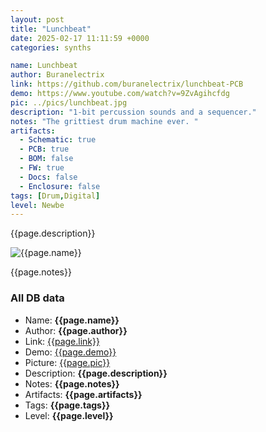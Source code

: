 ```yaml
---
layout: post
title: "Lunchbeat"
date: 2025-02-17 11:11:59 +0000
categories: synths

name: Lunchbeat
author: Buranelectrix
link: https://github.com/buranelectrix/lunchbeat-PCB
demo: https://www.youtube.com/watch?v=9ZvAgihcfdg
pic: ../pics/lunchbeat.jpg
description: "1-bit percussion sounds and a sequencer."
notes: "The grittiest drum machine ever. "
artifacts:
  - Schematic: true
  - PCB: true
  - BOM: false
  - FW: true
  - Docs: false
  - Enclosure: false
tags: [Drum,Digital]
level: Newbe
---
```


{{page.description}}

![{{page.name}}]({{page.pic}})

{{page.notes}}

### All DB data
- Name: **{{page.name}}**
- Author: **{{page.author}}**
- Link: [{{page.link}}]({{page.link}})
- Demo: [{{page.demo}}]({{page.demo}})
- Picture: [{{page.pic}}]({{page.pic}})
- Description: **{{page.description}}**
- Notes: **{{page.notes}}**
- Artifacts: **{{page.artifacts}}**
- Tags: **{{page.tags}}**
- Level: **{{page.level}}**
